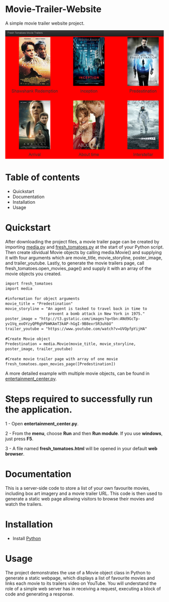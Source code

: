 # Movie-Trailer-Website
A simple movie trailer website project.

![image1](https://github.com/AnanyaSharma22/Movie-Trailer-Website/blob/master/images/movie1.PNG)

# Table of contents

-  Quickstart
-  Documentation
-  Installation
-  Usage

# Quickstart

After downloading the project files, a movie trailer page can be created by importing [media.py](https://github.com/AnanyaSharma22/Movie-Trailer-Website/blob/master/media.py) and [fresh_tomatoes.py](https://github.com/AnanyaSharma22/Movie-Trailer-Website/blob/master/fresh_tomatoes.py) at the start of your Python script. Then create idividual Movie objects by calling  media.Movie() and supplying it with four arguments which are  movie_title, movie_storyline, poster_image, and trailer_youtube. Lastly, to generate the movie trailers page, call fresh_tomatoes.open_movies_page() and supply it with an array of the movie objects you created. 

```
import fresh_tomatoes
import media

#information for object arguments
movie_title = "Predestination"
movie_storyline = "An agent is tasked to travel back in time to 
                   prevent a bomb attack in New York in 1975."
poster_image = "http://t3.gstatic.com/images?q=tbn:ANd9GcTp-yv1Vq_eoOYzyQPRghPbWKAmT3kAP-hGgI-9B8exr5R3uhbU"
trailer_youtube = "https://www.youtube.com/watch?v=UVOpfpYijHA"

#Create Movie object
Predestination = media.Movie(movie_title, movie_storyline, poster_image, trailer_youtube)

#Create movie trailer page with array of one movie
fresh_tomatoes.open_movies_page([Predestination])
```
A  more detailed example with multiple movie objects, can be found in [entertainment_center.py](https://github.com/AnanyaSharma22/Movie-Trailer-Website/blob/master/entertainment_center.py).


# Steps required to successfully run the application.

1 - Open **entertainment_center.py**.

2 - From the **menu**, choose **Run** and then **Run module**. If you use **windows**, just press **F5**.

3 - A file named **fresh_tomatoes.html** will be opened in your default **web browser**.

# Documentation

This is a server-side code to store a list of your own favourite movies, including box art imagery and a movie trailer URL. This code is then used to generate a static web page allowing visitors to browse their movies and watch the trailers.

# Installation
 - Install [Python](https://www.python.org/downloads/)
 
# Usage

The project demonstrates the use of a Movie object class in Python to generate a static webpage, which displays a list of favourite movies and links  each movie to its trailers video on YouTube. You will understand the role of a simple web server has in receiving a request, executing a block of code and generating a response.
